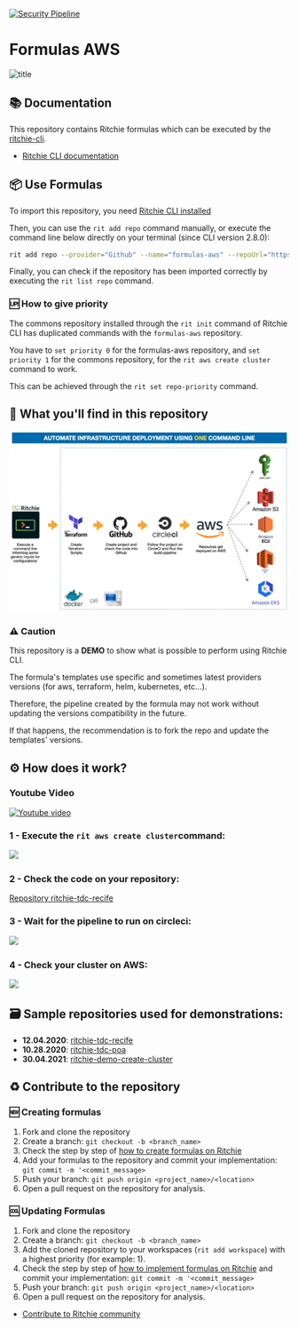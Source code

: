 [![Security Pipeline](https://github.com/GuillaumeFalourd/formulas-aws/actions/workflows/security_pipeline.yml/badge.svg)](https://github.com/GuillaumeFalourd/formulas-aws/actions/workflows/security_pipeline.yml)

# Formulas AWS

<img width="953" alt="title" src="https://user-images.githubusercontent.com/22433243/117589694-889ce780-b101-11eb-84fa-b197d0b72ee8.png">

## 📚 Documentation

This repository contains Ritchie formulas which can be executed by the [ritchie-cli](https://github.com/ZupIT/ritchie-cli).

- [Ritchie CLI documentation](https://docs.ritchiecli.io)

## 📦 Use Formulas

To import this repository, you need [Ritchie CLI installed](https://docs.ritchiecli.io/getting-started/installation)

Then, you can use the `rit add repo` command manually, or execute the command line below directly on your terminal (since CLI version 2.8.0):

```bash
rit add repo --provider="Github" --name="formulas-aws" --repoUrl="https://github.com/GuillaumeFalourd/formulas-aws" --priority=1
```

Finally, you can check if the repository has been imported correctly by executing the `rit list repo` command.

### 🆙 How to give priority

The commons repository installed through the `rit init` command of Ritchie CLI has duplicated commands with the `formulas-aws` repository.

You have to `set priority 0` for the formulas-aws repository, and `set priority 1` for the commons repository, for the `rit aws create cluster` command to work.

This can be achieved through the `rit set repo-priority` command.

## 🔎 What you'll find in this repository

![Rit aws create cluster](/docs/img/rit-aws-create-cluster.jpg)

### ⚠️  Caution

This repository is a **DEMO** to show what is possible to perform using Ritchie CLI.

The formula's templates use specific and sometimes latest providers versions (for aws, terraform, helm, kubernetes, etc...). 

Therefore, the pipeline created by the formula may not work without updating the versions compatibility in the future.

If that happens, the recommendation is to fork the repo and update the templates' versions.

## ⚙️  How does it work?

### Youtube Video

[![Youtube video](https://user-images.githubusercontent.com/22433243/118325022-38df6700-b4d9-11eb-860b-12131567474f.png)](https://www.youtube.com/watch?v=C3jYQBUf4Us)

### 1 - Execute the `rit aws create cluster`command:

![](https://user-images.githubusercontent.com/22433243/115786294-f96ca180-a396-11eb-8fe5-227e1c2448c9.png)

### 2 - Check the code on your repository:

[Repository ritchie-tdc-recife](https://github.com/GuillaumeFalourd/ritchie-tdc-recife/tree/qa)

### 3 - Wait for the pipeline to run on circleci:

![](https://user-images.githubusercontent.com/22433243/115786320-05586380-a397-11eb-8824-f4862326ee00.png)

### 4 - Check your cluster on AWS:

![](https://user-images.githubusercontent.com/22433243/115786346-11442580-a397-11eb-9288-f48ddc6a7473.png)

## 🗃 Sample repositories used for demonstrations:

- **12.04.2020**: [ritchie-tdc-recife](https://github.com/GuillaumeFalourd/ritchie-tdc-recife) 
- **10.28.2020**: [ritchie-tdc-poa](https://github.com/GuillaumeFalourd/ritchie-tdc-poa) 
- **30.04.2021**: [ritchie-demo-create-cluster](https://github.com/GuillaumeFalourd/ritchie-demo-create-cluster) 

## ♻️ Contribute to the repository

### 🆕 Creating formulas

1. Fork and clone the repository
2. Create a branch: `git checkout -b <branch_name>`
3. Check the step by step of [how to create formulas on Ritchie](https://docs.ritchiecli.io/tutorials/formulas/how-to-create-formulas)
4. Add your formulas to the repository
and commit your implementation: `git commit -m '<commit_message>`
5. Push your branch: `git push origin <project_name>/<location>`
6. Open a pull request on the repository for analysis.

### 🆒 Updating Formulas

1. Fork and clone the repository
2. Create a branch: `git checkout -b <branch_name>`
3. Add the cloned repository to your workspaces (`rit add workspace`) with a highest priority (for example: 1).
4. Check the step by step of [how to implement formulas on Ritchie](https://docs.ritchiecli.io/tutorials/formulas/how-to-implement-a-formula)
and commit your implementation: `git commit -m '<commit_message>`
5. Push your branch: `git push origin <project_name>/<location>`
6. Open a pull request on the repository for analysis.

- [Contribute to Ritchie community](https://github.com/ZupIT/ritchie-formulas/blob/master/CONTRIBUTING.md)


